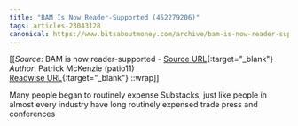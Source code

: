 ```yaml
---
title: "BAM Is Now Reader-Supported (452279206)"
tags: articles-23043128
canonical: https://www.bitsaboutmoney.com/archive/bam-is-now-reader-supported/
---
```


[[_Source_: BAM is now reader-supported - [Source URL](https://www.bitsaboutmoney.com/archive/bam-is-now-reader-supported/){:target="_blank"}<br>
_Author_: Patrick McKenzie (patio11)<br>
[Readwise URL](https://readwise.io/open/452279206){:target="_blank"}
::wrap]]

Many people began to routinely expense Substacks, just like people in almost every industry have long routinely expensed trade press and conferences
